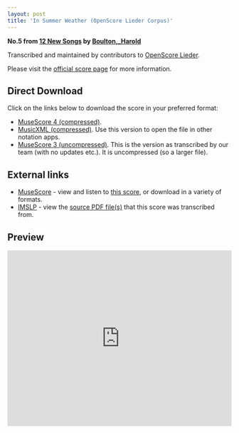 ```yaml
---
layout: post
title: 'In Summer Weather (OpenScore Lieder Corpus)'
---
```


__No.5 from [12 New Songs](https://fourscoreandmore.org/openscore/lieder/Boulton,_Harold/12_New_Songs/) by [Boulton,_Harold](https://fourscoreandmore.org/openscore/lieder/Boulton,_Harold)__

Transcribed and maintained by contributors to [OpenScore Lieder].

Please visit the [official score page] for more information.

[official score page]: https://musescore.com/openscore-lieder-corpus/scores/6405467
[OpenScore Lieder]: https://musescore.com/openscore-lieder-corpus

## Direct Download

Click on the links below to download the score in your preferred format:
- [MuseScore 4 (compressed)](https://fourscoreandmore.org/openscore/lieder/Boulton,_Harold/12_New_Songs/05_In_Summer_Weather.mscz).
- [MusicXML (compressed)](https://fourscoreandmore.org/openscore/lieder/Boulton,_Harold/12_New_Songs/05_In_Summer_Weather.mxl). Use this version to open the file in other notation apps.
- [MuseScore 3 (uncompressed)](https://raw.githubusercontent.com/OpenScore/Lieder/refs/heads/main/scores/Boulton,_Harold/12_New_Songs/05_In_Summer_Weather/lc6405467.mscx). This is the version as transcribed by our team (with no updates etc.). It is uncompressed (so a larger file).

## External links

- [MuseScore] - view and listen to [this score][MuseScore], or download in a variety of formats.
- [IMSLP] - view the [source PDF file(s)][IMSLP] that this score was transcribed from.

[MuseScore]: https://musescore.com/score/6405467
[IMSLP]: https://imslp.org/wiki/Special:ReverseLookup/285334

## Preview

<iframe width="100%" height="394" src="https://musescore.com/openscore-lieder-corpus/scores/6405467/embed" frameborder="0" allowfullscreen allow="autoplay; fullscreen"></iframe>
